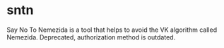 # sntn
Say No To Nemezida is a tool that helps to avoid the VK algorithm called Nemezida. 
Deprecated, authorization method is outdated.
